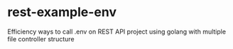 # rest-example-env
Efficiency ways to call .env on REST API project using golang with multiple file controller structure
